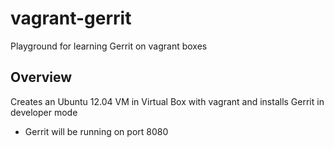 vagrant-gerrit
================

Playground for learning Gerrit on vagrant boxes


Overview
--------
Creates an Ubuntu 12.04 VM in Virtual Box with vagrant and installs Gerrit in developer mode

- Gerrit will be running on port 8080

